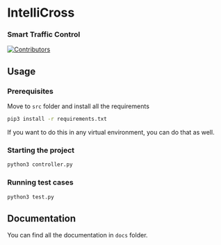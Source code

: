 # IntelliCross
### Smart Traffic Control

[![Contributors][contributors-shield]][contributors-url]
<!-- MARKDOWN LINKS & IMAGES -->
[contributors-shield]: https://img.shields.io/github/contributors/othneildrew/Best-README-Template.svg?style=for-the-badge
[contributors-url]: https://github.com/sabhi303/IntelliCross/graphs/contributors

## Usage
### Prerequisites
Move to ```src``` folder and install all the requirements
  ```sh
  pip3 install -r requirements.txt
  ```
If you want to do this in any virtual environment, you can do that as well.

### Starting the project
  ```sh
  python3 controller.py
  ```

### Running test cases
  ```sh
  python3 test.py
  ```

## Documentation

You can find all the documentation in ```docs``` folder.
